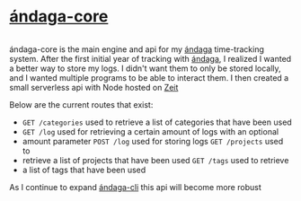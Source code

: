 # [ándaga-core](https://github.com/ckipp01/andaga-core)

```scala mdoc:percentages:andaga-core
```
ándaga-core is the main engine and api for my [ándaga](andaga.html) time-tracking
system. After the first initial year of tracking with [ándaga](andaga.html), I
realized I wanted a better way to store my logs.  I didn't want them to only be
stored locally, and I wanted multiple programs to be able to interact them. I
then created a small serverless api with Node hosted on [Zeit](https://zeit.co)

Below are the current routes that exist:

 - `GET /categories` used to retrieve a list of categories that have been used
 - `GET /log` used for retrieving a certain amount of logs with an optional
 - amount parameter `POST /log` used for storing logs `GET /projects` used to
 - retrieve a list of projects that have been used `GET /tags` used to retrieve
 - a list of tags that have been used

As I continue to expand [ándaga-cli](andaga-cli.html) this api will become more
robust
